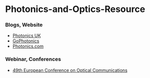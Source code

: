 # Photonics-and-Optics-Resource

### Blogs, Website
- [Photonics UK](https://photonicsuk.org/)
- [GoPhotonics](https://www.gophotonics.com/)
- [Photonics.com](https://www.photonics.com/)
### Webinar, Conferences
- [49th European Conference on Optical Communications](https://ecoc2023.theiet.org/)
